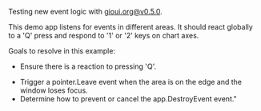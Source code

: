 Testing new event logic with gioui.org@v0.5.0.

This demo app listens for events in different areas. 
It should react globally to a 'Q' press and respond to '1' or '2' keys on chart axes. 

Goals to resolve in this example:

+ Ensure there is a reaction to pressing 'Q'.
- Trigger a pointer.Leave event when the area is on the edge and the window loses focus.
- Determine how to prevent or cancel the app.DestroyEvent event."
